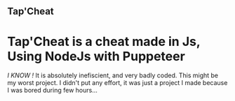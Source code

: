 ## Tap'Cheat
# Tap'Cheat is a cheat made in Js, Using NodeJs with Puppeteer
*I KNOW !* It is absolutely inefiscient, and very badly coded.
This might be my worst project. I didn't put any effort, it was just a project I made because I was bored during few hours...
